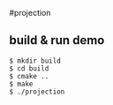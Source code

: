 #projection

## build & run demo

```
$ mkdir build
$ cd build
$ cmake ..
$ make
$ ./projection
```
